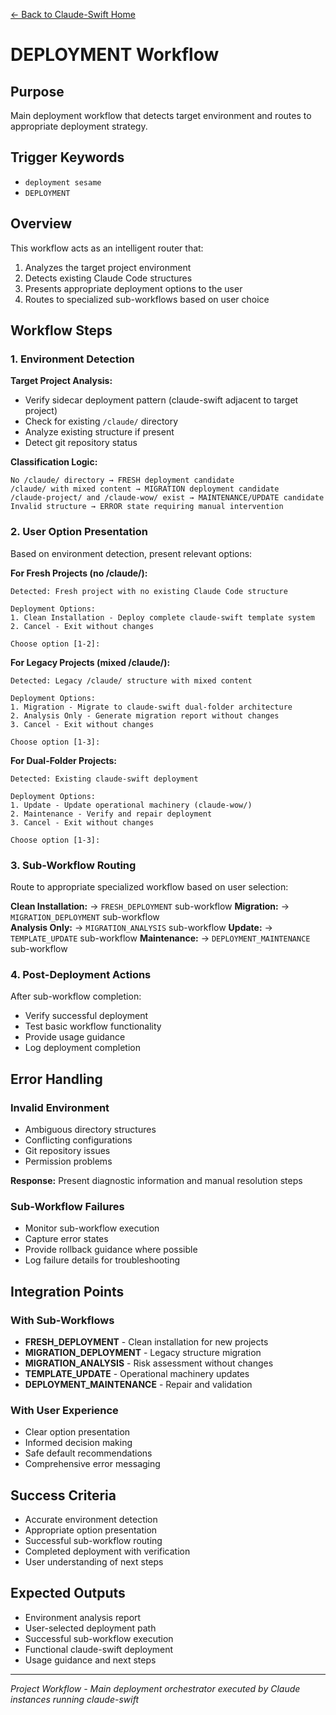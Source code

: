 [← Back to Claude-Swift Home](../../../README.md)

# DEPLOYMENT Workflow

## Purpose
Main deployment workflow that detects target environment and routes to appropriate deployment strategy.

## Trigger Keywords
- `deployment sesame`
- `DEPLOYMENT`

## Overview
This workflow acts as an intelligent router that:
1. Analyzes the target project environment
2. Detects existing Claude Code structures
3. Presents appropriate deployment options to the user
4. Routes to specialized sub-workflows based on user choice

## Workflow Steps

### 1. Environment Detection
**Target Project Analysis:**
- Verify sidecar deployment pattern (claude-swift adjacent to target project)
- Check for existing `/claude/` directory
- Analyze existing structure if present
- Detect git repository status

**Classification Logic:**
```
No /claude/ directory → FRESH deployment candidate
/claude/ with mixed content → MIGRATION deployment candidate  
/claude-project/ and /claude-wow/ exist → MAINTENANCE/UPDATE candidate
Invalid structure → ERROR state requiring manual intervention
```

### 2. User Option Presentation
Based on environment detection, present relevant options:

**For Fresh Projects (no /claude/):**
```
Detected: Fresh project with no existing Claude Code structure

Deployment Options:
1. Clean Installation - Deploy complete claude-swift template system
2. Cancel - Exit without changes

Choose option [1-2]:
```

**For Legacy Projects (mixed /claude/):**
```
Detected: Legacy /claude/ structure with mixed content

Deployment Options:
1. Migration - Migrate to claude-swift dual-folder architecture
2. Analysis Only - Generate migration report without changes
3. Cancel - Exit without changes

Choose option [1-3]:
```

**For Dual-Folder Projects:**
```
Detected: Existing claude-swift deployment

Deployment Options:
1. Update - Update operational machinery (claude-wow/)
2. Maintenance - Verify and repair deployment
3. Cancel - Exit without changes

Choose option [1-3]:
```

### 3. Sub-Workflow Routing
Route to appropriate specialized workflow based on user selection:

**Clean Installation:** → `FRESH_DEPLOYMENT` sub-workflow
**Migration:** → `MIGRATION_DEPLOYMENT` sub-workflow  
**Analysis Only:** → `MIGRATION_ANALYSIS` sub-workflow
**Update:** → `TEMPLATE_UPDATE` sub-workflow
**Maintenance:** → `DEPLOYMENT_MAINTENANCE` sub-workflow

### 4. Post-Deployment Actions
After sub-workflow completion:
- Verify successful deployment
- Test basic workflow functionality
- Provide usage guidance
- Log deployment completion

## Error Handling

### Invalid Environment
- Ambiguous directory structures
- Conflicting configurations
- Git repository issues
- Permission problems

**Response:** Present diagnostic information and manual resolution steps

### Sub-Workflow Failures
- Monitor sub-workflow execution
- Capture error states
- Provide rollback guidance where possible
- Log failure details for troubleshooting

## Integration Points

### With Sub-Workflows
- **FRESH_DEPLOYMENT** - Clean installation for new projects
- **MIGRATION_DEPLOYMENT** - Legacy structure migration  
- **MIGRATION_ANALYSIS** - Risk assessment without changes
- **TEMPLATE_UPDATE** - Operational machinery updates
- **DEPLOYMENT_MAINTENANCE** - Repair and validation

### With User Experience
- Clear option presentation
- Informed decision making
- Safe default recommendations
- Comprehensive error messaging

## Success Criteria
- Accurate environment detection
- Appropriate option presentation
- Successful sub-workflow routing
- Completed deployment with verification
- User understanding of next steps

## Expected Outputs
- Environment analysis report
- User-selected deployment path
- Successful sub-workflow execution
- Functional claude-swift deployment
- Usage guidance and next steps

---

*Project Workflow - Main deployment orchestrator executed by Claude instances running claude-swift*